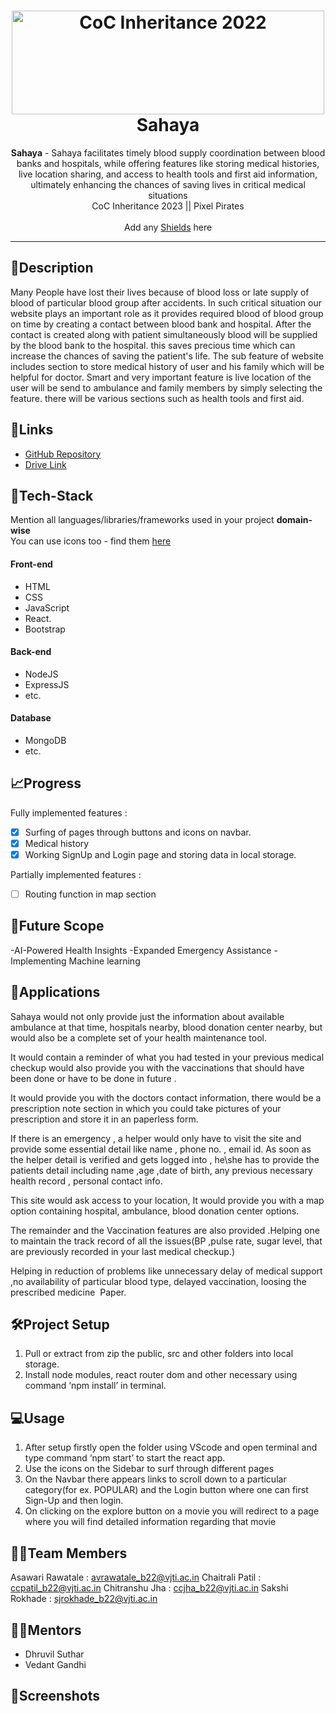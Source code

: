 <h1 align="center">
  <a href="https://github.com/CommunityOfCoders/Inheritance-2023">
    <img src="./Untitled.png" alt="CoC Inheritance 2022" width="500" height="166">
  </a>
  <br>
  Sahaya
</h1>

<div align="center">
   <strong>Sahaya</strong> - Sahaya facilitates timely blood supply coordination between blood banks and hospitals, while offering features like storing medical histories, live location sharing, and access to health tools and first aid information, ultimately enhancing the chances of saving lives in critical medical situations<br>
  CoC Inheritance 2023 || Pixel Pirates <br> <br>
  Add any <a href="https://shields.io/">Shields</a> here
</div>
<hr>


## 📝Description
Many People have lost their lives because of blood loss or late supply of blood of particular blood group after accidents.
In such critical situation our website plays an important role as it provides required blood of blood group on time by creating a contact between blood bank and hospital.
After the contact is created along with patient simultaneously blood will be supplied by the blood bank to the hospital.
this saves precious time which can increase the chances of saving the patient's life.
The sub feature of website includes section to store medical history of user and his family which will be helpful for doctor.
Smart and very important feature is live location of the user will be send to ambulance and family members by simply selecting the feature.
there will be various sections such as health tools and first aid.

## 🔗Links

- [GitHub Repository](https://github.com/Asawari1027/Sahaya.git)
- [Drive Link ](https://drive.google.com/drive/folders/1kJ8NtlU4zFKlUqUzn0Zz8HfjARynzOzr?usp=sharing)



## 🤖Tech-Stack

Mention all languages/libraries/frameworks used in your project **domain-wise**   
You can use icons too - find them [here](https://github.com/get-icon/geticon) 

#### Front-end
- HTML
- CSS
- JavaScript
- React.
- Bootstrap

#### Back-end
- NodeJS
- ExpressJS
- etc.

#### Database
- MongoDB
- etc.

## 📈Progress

Fully implemented features :

- [x] Surfing of pages through buttons and icons on navbar.
- [x] Medical history
- [x] Working SignUp and Login page and storing data in local storage.

Partially implemented features :

- [ ] Routing function in map section

## 🔮Future Scope
-AI-Powered Health Insights
-Expanded Emergency Assistance
-Implementing Machine learning

## 💸Applications

Sahaya would not only provide just the information about available ambulance at that time, hospitals nearby, blood donation center nearby, but would also be a complete set of your health maintenance tool. 

It would contain a reminder of what you had tested in your previous medical checkup would also provide you with the vaccinations that should have been done or have to be done in future . 

It would provide you with the doctors contact information, there would be a prescription note section in which you could take pictures of your prescription and store it in an paperless form.

If there is an emergency , a helper would only have to visit the site and provide some essential detail like name , phone no. , email id. As soon as the helper detail is verified and gets logged into , he\she has to provide the patients detail including name ,age ,date of birth, any previous necessary health record , personal contact info.
 
This site would ask  access  to your location, It would provide
you with a map option containing hospital, ambulance, 
blood donation center options.

The remainder and the Vaccination features are also 
provided .Helping one to maintain the track record of all 
the issues(BP ,pulse rate, sugar level, that are previously 
recorded in your last medical checkup.)

Helping in reduction of problems like unnecessary delay 
of medical support ,no availability of particular blood type, 
delayed vaccination, loosing the prescribed medicine 
Paper.

## 🛠Project Setup

1) Pull or extract from zip the public, src and other folders into local storage.
2) Install node modules, react router dom and other necessary using command ‘npm install’ in terminal.



## 💻Usage
1)	After setup firstly open the folder using VScode and open terminal and type command ‘npm start’ to start the react app.
2)	Use the icons on the Sidebar  to surf through different pages 
3)	On the Navbar there appears links to scroll down to a particular category(for ex. POPULAR) and the Login button where one can first Sign-Up and then login.
4)	On clicking on the explore button on a movie you will  redirect to a page where you will find detailed information regarding that movie



## 👨‍💻Team Members

Asawari Rawatale : avrawatale_b22@vjti.ac.in
Chaitrali Patil : ccpatil_b22@vjti.ac.in
Chitranshu Jha : ccjha_b22@vjti.ac.in
Sakshi Rokhade : sjrokhade_b22@vjti.ac.in
     
## 👨‍🏫Mentors

- Dhruvil Suthar
- Vedant Gandhi

## 📱Screenshots

